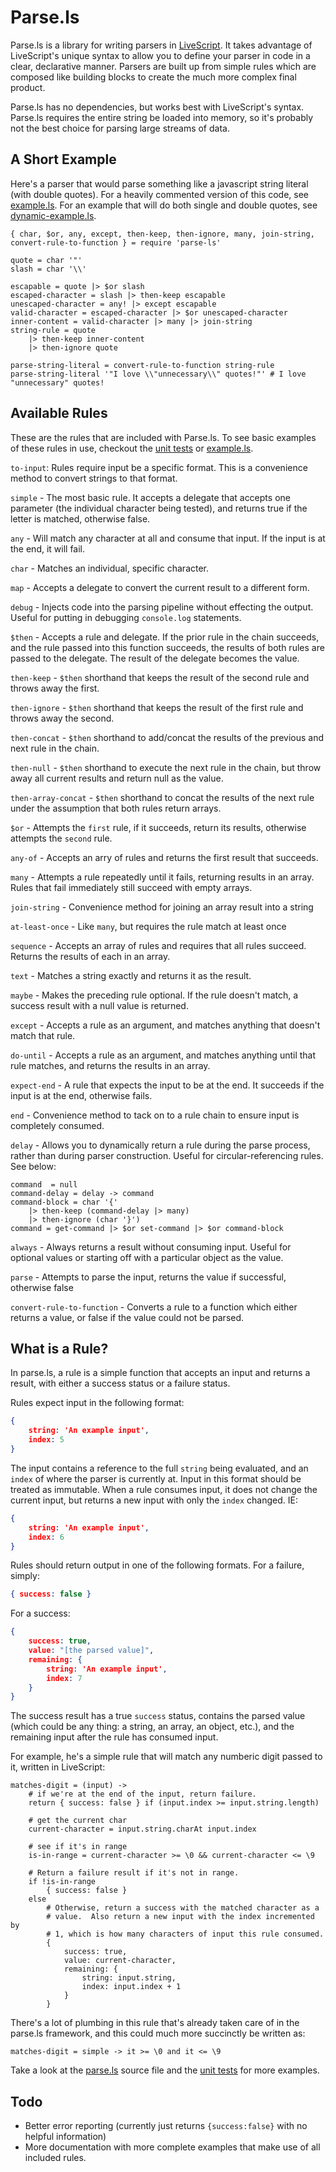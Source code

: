 Parse.ls
========

Parse.ls is a library for writing parsers in [LiveScript](http://livescript.net/).  It takes advantage of LiveScript's unique syntax to allow you to define your parser in code in a clear, declarative manner.  Parsers are built up from simple rules which are composed like building blocks to create the much more complex final product.

Parse.ls has no dependencies, but works best with LiveScript's syntax.  Parse.ls requires the entire string be loaded into memory, so it's probably not the best choice for parsing large streams of data.

A Short Example
---------------

Here's a parser that would parse something like a javascript string literal (with double quotes).  For a heavily commented version of this code, see [example.ls](example.ls).  For an example that will do both single and double quotes, see [dynamic-example.ls](dynamic-example.ls).

```ls
{ char, $or, any, except, then-keep, then-ignore, many, join-string, convert-rule-to-function } = require 'parse-ls'

quote = char '"'
slash = char '\\'

escapable = quote |> $or slash
escaped-character = slash |> then-keep escapable
unescaped-character = any! |> except escapable
valid-character = escaped-character |> $or unescaped-character
inner-content = valid-character |> many |> join-string
string-rule = quote
	|> then-keep inner-content
	|> then-ignore quote

parse-string-literal = convert-rule-to-function string-rule
parse-string-literal '"I love \\"unnecessary\\" quotes!"' # I love "unnecessary" quotes!
```

Available Rules
---------------

These are the rules that are included with Parse.ls.  To see basic examples of these rules in use, checkout the [unit tests](test/parser-tests.ls) or [example.ls](example.ls).

`to-input`: Rules require input be a specific format.  This is a convenience method to convert strings to that format.

`simple` - The most basic rule.  It accepts a delegate that accepts one parameter (the individual character being tested), and returns true if the letter is matched, otherwise false.
 
`any` - Will match any character at all and consume that input.  If the input is at the end, it will fail.

`char` - Matches an individual, specific character.

`map` - Accepts a delegate to convert the current result to a different form.

`debug` - Injects code into the parsing pipeline without effecting the output.   Useful for putting in debugging `console.log` statements.

`$then` - Accepts a rule and delegate.  If the prior rule in the chain succeeds, and the rule passed into this function succeeds, the results of both rules are passed to the delegate.  The result of the delegate becomes the value.

`then-keep` - `$then` shorthand that keeps the result of the second rule and throws away the first.

`then-ignore` - `$then` shorthand that keeps the result of the first rule and throws away the second.

`then-concat` - `$then` shorthand to add/concat the results of the previous and next rule in the chain.

`then-null` - `$then` shorthand to execute the next rule in the chain, but throw away all current results and return null as the value.

`then-array-concat` - `$then` shorthand to concat the results of the next rule under the assumption that both rules return arrays.
 
`$or` - Attempts the `first` rule, if it succeeds, return its results, otherwise attempts the `second` rule.

`any-of` - Accepts an arry of rules and returns the first result that succeeds.

`many` - Attempts a rule repeatedly until it fails, returning results in an array.  Rules that fail immediately still succeed with empty arrays.

`join-string` - Convenience method for joining an array result into a string

`at-least-once` - Like `many`, but requires the rule match at least once

`sequence` - Accepts an array of rules and requires that all rules succeed.  Returns the results of each in an array.

`text` - Matches a string exactly and returns it as the result.

`maybe` - Makes the preceding rule optional.  If the rule doesn't match, a success result with a null value is returned.
 
`except` - Accepts a rule as an argument, and matches anything that doesn't match that rule.
 
`do-until` - Accepts a rule as an argument, and matches anything until that rule matches, and returns the results in an array.

`expect-end` - A rule that expects the input to be at the end.  It succeeds if the input is at the end, otherwise fails.

`end` -  Convenience method to tack on to a rule chain to ensure input is completely consumed.

`delay` - Allows you to dynamically return a rule during the parse process, rather than during parser construction.  Useful for circular-referencing rules.  See below:

```ls
command  = null
command-delay = delay -> command
command-block = char '{'
	|> then-keep (command-delay |> many)
	|> then-ignore (char '}')
command = get-command |> $or set-command |> $or command-block
```

`always` - Always returns a result without consuming input.  Useful for optional values or starting off with a particular object as the value.

`parse` - Attempts to parse the input, returns the value if successful, otherwise false

`convert-rule-to-function` - Converts a rule to a function which either returns a value, or false if the value could not be parsed.

What is a Rule?
---------------

In parse.ls, a rule is a simple function that accepts an input and returns a result, with either a success status or a failure status.

Rules expect input in the following format:

```json
{
	string: 'An example input',
	index: 5
}
```

The input contains a reference to the full `string` being evaluated, and an `index` of where the parser is currently at.  Input in this format should be treated as immutable.  When a rule consumes input, it does not change the current input, but returns a new input with only the `index` changed.  IE:

```json
{
	string: 'An example input',
	index: 6
}
```

Rules should return output in one of the following formats.  For a failure, simply:

```json
{ success: false }
```

For a success:

```json
{
	success: true,
	value: "[the parsed value]",
	remaining: {
		string: 'An example input',
		index: 7
	}
}
```

The success result has a true `success` status, contains the parsed value (which could be any thing: a string, an array, an object, etc.), and the remaining input after the rule has consumed input.

For example, he's a simple rule that will match any numberic digit passed to it, written in LiveScript:

```ls
matches-digit = (input) ->
	# if we're at the end of the input, return failure.
	return { success: false } if (input.index >= input.string.length)

	# get the current char
	current-character = input.string.charAt input.index

	# see if it's in range
	is-in-range = current-character >= \0 && current-character <= \9

	# Return a failure result if it's not in range.
	if !is-in-range
		{ success: false }
	else
		# Otherwise, return a success with the matched character as a
		# value.  Also return a new input with the index incremented by
		# 1, which is how many characters of input this rule consumed.
		{
			success: true,
			value: current-character,
			remaining: {
				string: input.string,
				index: input.index + 1
			}
		}
```

There's a lot of plumbing in this rule that's already taken care of in the parse.ls framework, and this could much more succinctly be written as:

```ls
matches-digit = simple -> it >= \0 and it <= \9
```

Take a look at the [parse.ls](src/parse.ls) source file and the [unit tests](test/parser-tests.ls) for more examples.

Todo
----

- Better error reporting (currently just returns `{success:false}` with no helpful information)
- More documentation with more complete examples that make use of all  included rules.
